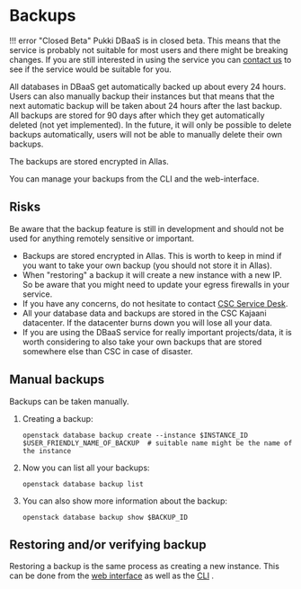 # Backups

!!! error "Closed Beta"
    Pukki DBaaS is in closed beta. This means that the service is probably not suitable for most users
    and there might be breaking changes. If you are still interested in using the service you can
    [contact us](../../support/contact.md) to see if the service would be suitable for you.

All databases in DBaaS get automatically backed up about every 24 hours. Users can also manually
backup their instances but that means that the next automatic backup will be taken about 24 hours
after the last backup. All backups are stored for 90 days after which they get automatically
deleted (not yet implemented). In the future, it will only be possible to delete backups automatically,
users will not be able to manually delete their own backups.

The backups are stored encrypted in Allas. 

You can manage your backups from the CLI and the web-interface.

## Risks

Be aware that the backup feature is still in development and should not be used for anything remotely sensitive or important.

* Backups are stored encrypted in Allas. This is worth to keep in mind if you want to take your own backup (you should not store it in Allas).
* When "restoring" a backup it will create a new instance with a new IP. So be aware that you might need to update your egress firewalls in your service.
* If you have any concerns, do not hesitate to contact [CSC Service Desk](../../support/contact.md).
* All your database data and backups are stored in the CSC Kajaani datacenter. If the datacenter burns down you will lose all your data.
* If you are using the DBaaS service for really important projects/data, it is worth considering to also take your own backups that are stored somewhere else than CSC in case of disaster.

## Manual backups

Backups can be taken manually. 

1. Creating a backup:

    ```
    openstack database backup create --instance $INSTANCE_ID $USER_FRIENDLY_NAME_OF_BACKUP  # suitable name might be the name of the instance
    ```

2. Now you can list all your backups:

    ```
    openstack database backup list
    ```

3. You can also show more information about the backup:

    ```
    openstack database backup show $BACKUP_ID
    ```

## Restoring and/or verifying backup

Restoring a backup is the same process as creating a new instance. This can be done from the [web interface](web-interface.md) as well as the [CLI](cli.md) .
